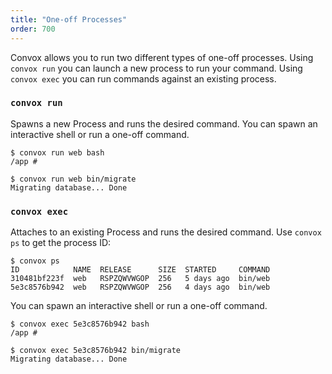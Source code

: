 ```yaml
---
title: "One-off Processes"
order: 700
---
```


Convox allows you to run two different types of one-off processes. Using `convox run` you can launch a new process to run your command. Using `convox exec` you can run commands against an existing process.

### `convox run`

Spawns a new Process and runs the desired command. You can spawn an interactive shell or run a one-off command.

```
$ convox run web bash
/app #
```

```
$ convox run web bin/migrate
Migrating database... Done
```

### `convox exec`

Attaches to an existing Process and runs the desired command. Use `convox ps` to get the process ID:

```
$ convox ps
ID            NAME  RELEASE      SIZE  STARTED     COMMAND
310481bf223f  web   RSPZQWVWGOP  256   5 days ago  bin/web
5e3c8576b942  web   RSPZQWVWGOP  256   4 days ago  bin/web
```
You can spawn an interactive shell or run a one-off command.

```
$ convox exec 5e3c8576b942 bash
/app #
```

```
$ convox exec 5e3c8576b942 bin/migrate
Migrating database... Done
```
